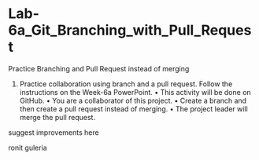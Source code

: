 # Lab-6a_Git_Branching_with_Pull_Request
Practice Branching and Pull Request instead of merging

1.	Practice collaboration using branch and a pull request. Follow the instructions on the Week-6a PowerPoint.
•	This activity will be done on GitHub.
•	You are a collaborator of this project.
•	Create a branch and then create a pull request instead of merging.
•	The project leader will merge the pull request.

suggest improvements here

ronit guleria
